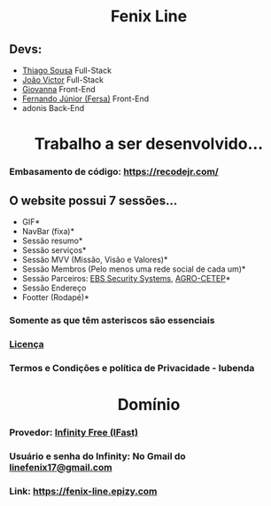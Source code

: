 <h1 align=center>Fenix Line</h1>

## Devs:

- [Thiago Sousa](https://github.com/ThiagoSousa81) Full-Stack
- [João Victor](https://github.com/joaovictorsantanacavalcante/) Full-Stack
- [Giovanna](https://github.com/gio3git) Front-End
- [Fernando Júnior (Fersa)](https://github.com/aglomera) Front-End
- adonis Back-End

<h1 align=center>Trabalho a ser desenvolvido...</h1>

<h3>Embasamento de código: <a href="https://recodejr.com/">https://recodejr.com/</a></h3>

<h2>O website possui 7 sessões...</h2>

- GIF*
- NavBar (fixa)*
- Sessão resumo*
- Sessão serviços*
- Sessão MVV (Missão, Visão e Valores)*
- Sessão Membros (Pelo menos uma rede social de cada um)*
- Sessão Parceiros: [EBS Security Systems](https://ebs-systems.epizy.com/), [AGRO-CETEP](https://agrocetep.wordpress.com/)*
- Sessão Endereço
- Footter (Rodapé)*

### Somente as que têm asteriscos são essenciais

### [Licença](https://github.com/Fenix-Line/website-FL/blob/main/LICENSE)

### Termos e Condições e política de Privacidade - Iubenda

<h1 align=center>Domínio</h1>

### Provedor: [Infinity Free (IFast)](https://app.infinityfree.net/accounts)
### Usuário e senha do Infinity: No Gmail do linefenix17@gmail.com
### Link: https://fenix-line.epizy.com
